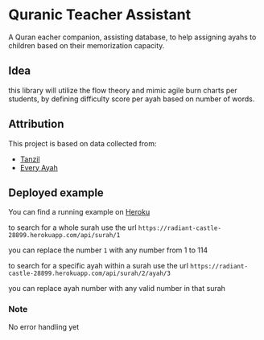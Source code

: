 # Quranic Teacher Assistant
A Quran eacher companion, assisting database, to help assigning ayahs to children based on their memorization capacity.

## Idea
this library will utilize the flow theory and mimic agile burn charts per students, by defining difficulty score per ayah based on number of words.

## Attribution
This project is based on data collected from:
 * [Tanzil](http://tanzil.net)
 * [Every Ayah](http://everyayah.com)
 
## Deployed example 
You can find a running example on [Heroku](https://radiant-castle-28899.herokuapp.com/api/surah/1)

to search for a whole surah use the url
`https://radiant-castle-28899.herokuapp.com/api/surah/1` 

you can replace the number `1` with any number from 1 to 114

to search for a specific ayah within a surah use the url `https://radiant-castle-28899.herokuapp.com/api/surah/2/ayah/3`

you can replace ayah number with any valid number in that surah 

### Note
No error handling yet 